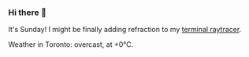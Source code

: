 ### Hi there :wave:

It's Sunday! I might be finally adding refraction to my [terminal raytracer](https://github.com/bewuethr/bash-raytracer).

Weather in Toronto: overcast, at +0°C.
